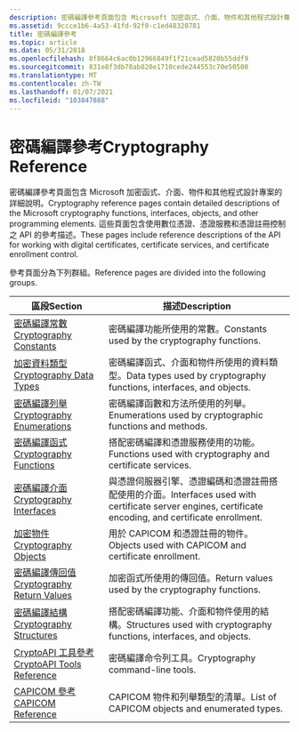 ```yaml
---
description: 密碼編譯參考頁面包含 Microsoft 加密函式、介面、物件和其他程式設計專案的詳細說明。
ms.assetid: 9ccce1b6-4a53-41fd-92f0-c1ed48320781
title: 密碼編譯參考
ms.topic: article
ms.date: 05/31/2018
ms.openlocfilehash: 8f8664c6ac0b12966849f1f21cead5820b55ddf9
ms.sourcegitcommit: 831e8f3db78ab820e1710cede244553c70e50500
ms.translationtype: MT
ms.contentlocale: zh-TW
ms.lasthandoff: 01/07/2021
ms.locfileid: "103847888"
---
```

# <a name="cryptography-reference"></a><span data-ttu-id="3af5c-103">密碼編譯參考</span><span class="sxs-lookup"><span data-stu-id="3af5c-103">Cryptography Reference</span></span>

<span data-ttu-id="3af5c-104">密碼編譯參考頁面包含 Microsoft 加密函式、介面、物件和其他程式設計專案的詳細說明。</span><span class="sxs-lookup"><span data-stu-id="3af5c-104">Cryptography reference pages contain detailed descriptions of the Microsoft cryptography functions, interfaces, objects, and other programming elements.</span></span> <span data-ttu-id="3af5c-105">這些頁面包含使用數位憑證、憑證服務和憑證註冊控制之 API 的參考描述。</span><span class="sxs-lookup"><span data-stu-id="3af5c-105">These pages include reference descriptions of the API for working with digital certificates, certificate services, and certificate enrollment control.</span></span>

<span data-ttu-id="3af5c-106">參考頁面分為下列群組。</span><span class="sxs-lookup"><span data-stu-id="3af5c-106">Reference pages are divided into the following groups.</span></span> 

| <span data-ttu-id="3af5c-107">區段</span><span class="sxs-lookup"><span data-stu-id="3af5c-107">Section</span></span>                                                      | <span data-ttu-id="3af5c-108">描述</span><span class="sxs-lookup"><span data-stu-id="3af5c-108">Description</span></span>                                                                                        |
|--------------------------------------------------------------|----------------------------------------------------------------------------------------------------|
| [<span data-ttu-id="3af5c-109">密碼編譯常數</span><span class="sxs-lookup"><span data-stu-id="3af5c-109">Cryptography Constants</span></span>](cryptography-constants.md)         | <span data-ttu-id="3af5c-110">密碼編譯功能所使用的常數。</span><span class="sxs-lookup"><span data-stu-id="3af5c-110">Constants used by the cryptography functions.</span></span>                                                      |
| [<span data-ttu-id="3af5c-111">加密資料類型</span><span class="sxs-lookup"><span data-stu-id="3af5c-111">Cryptography Data Types</span></span>](cryptography-data-types.md)       | <span data-ttu-id="3af5c-112">密碼編譯函式、介面和物件所使用的資料類型。</span><span class="sxs-lookup"><span data-stu-id="3af5c-112">Data types used by cryptography functions, interfaces, and objects.</span></span>                                |
| [<span data-ttu-id="3af5c-113">密碼編譯列舉</span><span class="sxs-lookup"><span data-stu-id="3af5c-113">Cryptography Enumerations</span></span>](cryptography-enumerations.md)   | <span data-ttu-id="3af5c-114">密碼編譯函數和方法所使用的列舉。</span><span class="sxs-lookup"><span data-stu-id="3af5c-114">Enumerations used by cryptographic functions and methods.</span></span>                                          |
| [<span data-ttu-id="3af5c-115">密碼編譯函式</span><span class="sxs-lookup"><span data-stu-id="3af5c-115">Cryptography Functions</span></span>](cryptography-functions.md)         | <span data-ttu-id="3af5c-116">搭配密碼編譯和憑證服務使用的功能。</span><span class="sxs-lookup"><span data-stu-id="3af5c-116">Functions used with cryptography and certificate services.</span></span>                                         |
| [<span data-ttu-id="3af5c-117">密碼編譯介面</span><span class="sxs-lookup"><span data-stu-id="3af5c-117">Cryptography Interfaces</span></span>](cryptography-interfaces.md)       | <span data-ttu-id="3af5c-118">與憑證伺服器引擎、憑證編碼和憑證註冊搭配使用的介面。</span><span class="sxs-lookup"><span data-stu-id="3af5c-118">Interfaces used with certificate server engines, certificate encoding, and certificate enrollment.</span></span> |
| [<span data-ttu-id="3af5c-119">加密物件</span><span class="sxs-lookup"><span data-stu-id="3af5c-119">Cryptography Objects</span></span>](cryptography-objects.md)             | <span data-ttu-id="3af5c-120">用於 CAPICOM 和憑證註冊的物件。</span><span class="sxs-lookup"><span data-stu-id="3af5c-120">Objects used with CAPICOM and certificate enrollment.</span></span>                                              |
| [<span data-ttu-id="3af5c-121">密碼編譯傳回值</span><span class="sxs-lookup"><span data-stu-id="3af5c-121">Cryptography Return Values</span></span>](cryptography-return-values.md) | <span data-ttu-id="3af5c-122">加密函式所使用的傳回值。</span><span class="sxs-lookup"><span data-stu-id="3af5c-122">Return values used by the cryptography functions.</span></span>                                                  |
| [<span data-ttu-id="3af5c-123">密碼編譯結構</span><span class="sxs-lookup"><span data-stu-id="3af5c-123">Cryptography Structures</span></span>](cryptography-structures.md)       | <span data-ttu-id="3af5c-124">搭配密碼編譯功能、介面和物件使用的結構。</span><span class="sxs-lookup"><span data-stu-id="3af5c-124">Structures used with cryptography functions, interfaces, and objects.</span></span>                              |
| [<span data-ttu-id="3af5c-125">CryptoAPI 工具參考</span><span class="sxs-lookup"><span data-stu-id="3af5c-125">CryptoAPI Tools Reference</span></span>](cryptoapi-tools-reference.md)   | <span data-ttu-id="3af5c-126">密碼編譯命令列工具。</span><span class="sxs-lookup"><span data-stu-id="3af5c-126">Cryptography command-line tools.</span></span>                                                                   |
| [<span data-ttu-id="3af5c-127">CAPICOM 參考</span><span class="sxs-lookup"><span data-stu-id="3af5c-127">CAPICOM Reference</span></span>](capicom-reference.md)                   | <span data-ttu-id="3af5c-128">CAPICOM 物件和列舉類型的清單。</span><span class="sxs-lookup"><span data-stu-id="3af5c-128">List of CAPICOM objects and enumerated types.</span></span>                                                      |



 

 

 



